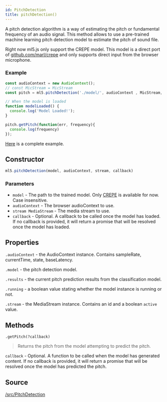 ```yaml
---
id: PitchDetection
title: pitchDetection()
---
```


A pitch detection algorithm is a way of estimating the pitch or fundamental frequency of an audio signal. This method allows to use a pre-trained machine learning pitch detection model to estimate the pitch of sound file.

Right now ml5.js only support the CREPE model. This model is a direct port of [github.com/marl/crepe](https://github.com/marl/crepe) and only supports direct input from the browser microphone.

### Example

```javascript
const audioContext = new AudioContext();
// const MicStream = MicStream
const pitch = ml5.pitchDetection('./model/', audioContext , MicStream, modelLoaded); 

// When the model is loaded
function modelLoaded() {
  console.log('Model Loaded!');
}

pitch.getPitch(function(err, frequency){
  console.log(frequency)
});
```

[Here](https://github.com/ml5js/ml5-examples/blob/master/p5js/PitchDetection_Game/sketch.js) is a complete example.

## Constructor

```javascript
ml5.pitchDetection(model, audioContext, stream, callback)
```

### Parameters
  - `model` - The path to the trained model. Only [CREPE](https://github.com/marl/crepe) is available for now. Case insensitive.
  - `audioContext` - The browser audioContext to use.
  - `stream MediaStream` - The media stream to use.
  - `callback` - Optional. A callback to be called once the model has loaded. If no callback is provided, it will return a promise that will be resolved once the model has loaded.

## Properties

`.audioContext` - the AudioContext instance. Contains sampleRate, currentTime, state, baseLatency.

`.model` - the pitch detection model. 

`.results` - the current pitch prediction results from the classification model.

`.running` - a boolean value stating whether the model instance is running or not.

`.stream` - the MediaStream instance. Contains an id and a boolean `active` value.


## Methods

```
.getPitch(?callback)
```
> Returns the pitch from the model attempting to predict the pitch.

`callback` -  Optional. A function to be called when the model has generated content. If no callback is provided, it will return a promise that will be resolved once the model has predicted the pitch.

## Source

[/src/PitchDetection](https://github.com/ml5js/ml5-library/tree/master/src/PitchDetection)
